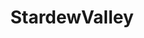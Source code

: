 ---
title: StardewValley
crosslinks:
- youtubefactsbot
- u_imguralbumbot
- xkcd
- youtubot
- anti_gif_bot
- NintendoSwitch
- FarmsofStardewValley
- oddlysatisfying
- gaming
- shitpost
- relationships
- livven
- place
- pcmasterrace
- ValleyModders
- CrossStitch
- MassdropBot
- botwatch
- ConsoleKSP
- Needlefelting
---
